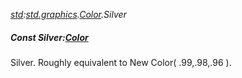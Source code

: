 _[std](../../modules/std/std-module.md):[std.graphics](../../modules/std/std-graphics.md).[Color](../../modules/std/std-graphics-color.md).Silver_
##### Const Silver:[Color](../../modules/std/std-graphics-color.md)
Silver. Roughly equivalent to New Color( .99,.98,.96 ).
